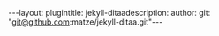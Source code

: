 ---layout: plugintitle: jekyll-ditaadescription: author: git: "git@github.com:matze/jekyll-ditaa.git"---
